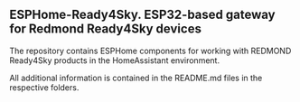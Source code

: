 ## ESPHome-Ready4Sky. ESP32-based gateway for Redmond Ready4Sky devices

The repository contains ESPHome components for working with REDMOND Ready4Sky products in the HomeAssistant environment.  

All additional information is contained in the README.md files in the respective folders.  

